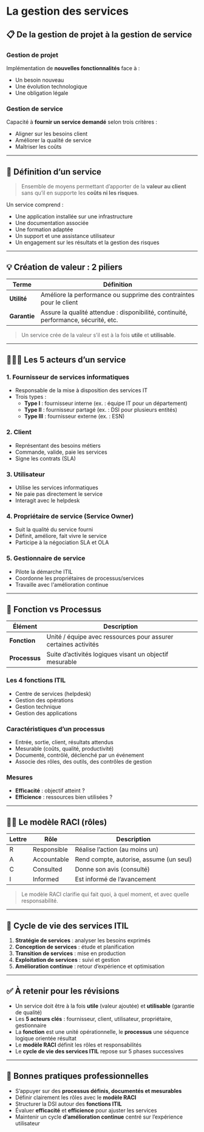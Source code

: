 # La gestion des services

## 📋 De la gestion de projet à la gestion de service

### Gestion de projet

Implémentation de **nouvelles fonctionnalités** face à :

- Un besoin nouveau
- Une évolution technologique
- Une obligation légale

### Gestion de service

Capacité à **fournir un service demandé** selon trois critères :

- Aligner sur les besoins client
- Améliorer la qualité de service
- Maîtriser les coûts

---

## 🧾 Définition d’un service

> Ensemble de moyens permettant d’apporter de la **valeur au client** sans qu’il en supporte les **coûts ni les risques**.

Un service comprend :

- Une application installée sur une infrastructure
- Une documentation associée
- Une formation adaptée
- Un support et une assistance utilisateur
- Un engagement sur les résultats et la gestion des risques

---

## 💡 Création de valeur : 2 piliers

|Terme|Définition|
|---|---|
|**Utilité**|Améliore la performance ou supprime des contraintes pour le client|
|**Garantie**|Assure la qualité attendue : disponibilité, continuité, performance, sécurité, etc.|

> Un service crée de la valeur s’il est à la fois **utile** et **utilisable**.

---

## 🧑‍🤝‍🧑 Les 5 acteurs d’un service

### 1. Fournisseur de services informatiques

- Responsable de la mise à disposition des services IT
- Trois types :
    - **Type I** : fournisseur interne (ex. : équipe IT pour un département)
    - **Type II** : fournisseur partagé (ex. : DSI pour plusieurs entités)
    - **Type III** : fournisseur externe (ex. : ESN)

### 2. Client

- Représentant des besoins métiers
- Commande, valide, paie les services
- Signe les contrats (SLA)

### 3. Utilisateur

- Utilise les services informatiques
- Ne paie pas directement le service
- Interagit avec le helpdesk

### 4. Propriétaire de service (Service Owner)

- Suit la qualité du service fourni
- Définit, améliore, fait vivre le service
- Participe à la négociation SLA et OLA

### 5. Gestionnaire de service

- Pilote la démarche ITIL
- Coordonne les propriétaires de processus/services
- Travaille avec l'amélioration continue

---

## 🧱 Fonction vs Processus

|Élément|Description|
|---|---|
|**Fonction**|Unité / équipe avec ressources pour assurer certaines activités|
|**Processus**|Suite d’activités logiques visant un objectif mesurable|

### Les 4 fonctions ITIL

- Centre de services (helpdesk)
- Gestion des opérations
- Gestion technique
- Gestion des applications

### Caractéristiques d’un processus

- Entrée, sortie, client, résultats attendus
- Mesurable (coûts, qualité, productivité)
- Documenté, contrôlé, déclenché par un événement
- Associe des rôles, des outils, des contrôles de gestion

### Mesures

- **Efficacité** : objectif atteint ?
- **Efficience** : ressources bien utilisées ?

---

## 🧑‍💼 Le modèle RACI (rôles)

|Lettre|Rôle|Description|
|---|---|---|
|R|Responsible|Réalise l’action (au moins un)|
|A|Accountable|Rend compte, autorise, assume (un seul)|
|C|Consulted|Donne son avis (consulté)|
|I|Informed|Est informé de l’avancement|

> Le modèle RACI clarifie qui fait quoi, à quel moment, et avec quelle responsabilité.

---

## 🔄 Cycle de vie des services ITIL

1. **Stratégie de services** : analyser les besoins exprimés
2. **Conception de services** : étude et planification
3. **Transition de services** : mise en production
4. **Exploitation de services** : suivi et gestion
5. **Amélioration continue** : retour d’expérience et optimisation

---

## ✅ À retenir pour les révisions

- Un service doit être à la fois **utile** (valeur ajoutée) et **utilisable** (garantie de qualité)
- Les **5 acteurs clés** : fournisseur, client, utilisateur, propriétaire, gestionnaire
- La **fonction** est une unité opérationnelle, le **processus** une séquence logique orientée résultat
- Le **modèle RACI** définit les rôles et responsabilités
- Le **cycle de vie des services ITIL** repose sur 5 phases successives

---

## 📌 Bonnes pratiques professionnelles

- S’appuyer sur des **processus définis, documentés et mesurables**
- Définir clairement les rôles avec le **modèle RACI**
- Structurer la DSI autour des **fonctions ITIL**
- Évaluer **efficacité** et **efficience** pour ajuster les services
- Maintenir un cycle **d’amélioration continue** centré sur l’expérience utilisateur